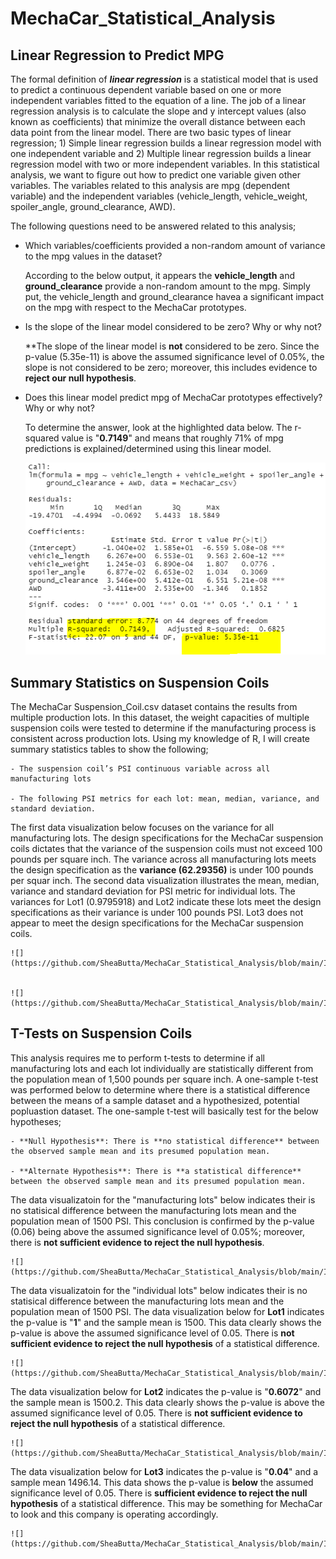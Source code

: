 # MechaCar_Statistical_Analysis

## Linear Regression to Predict MPG
The formal definition of ***linear regression*** is a statistical model that is used to predict a continuous dependent variable based on one or more independent variables fitted to the equation of a line.  The job of a linear regression analysis is to calculate the slope and y intercept values (also known as coefficients) that minimize the overall distance between each data point from the linear model. There are two basic types of linear regression; 1) Simple linear regression builds a linear regression model with one independent variable and 2) Multiple linear regression builds a linear regression model with two or more independent variables.  In this statistical analysis, we want to figure out how to predict one variable given other variables. The variables related to this analysis are mpg (dependent variable) and the independent variables (vehicle_length, vehicle_weight, spoiler_angle, ground_clearance, AWD).

The following questions need to be answered related to this analysis;

  - Which variables/coefficients provided a non-random amount of variance to the mpg values in the dataset?
  
    According to the below output, it appears the **vehicle_length** and **ground_clearance** provide a non-random amount to the mpg.  Simply put, the vehicle_length and       ground_clearance havea a significant impact on the mpg with respect to the MechaCar prototypes.


  - Is the slope of the linear model considered to be zero? Why or why not?
    
    **The slope of the linear model is **not** considered to be zero.  Since the p-value (5.35e-11) is above the assumed significance level of 0.05%, the slope is not considered     to be zero; moreover, this includes evidence to **reject our null hypothesis**.

  - Does this linear model predict mpg of MechaCar prototypes effectively? Why or why not?  
  
    To determine the answer, look at the highlighted data below.  The r-squared value is    "**0.7149**" and means that roughly 71% of mpg predictions is explained/determined    using this linear model.


    ![](https://github.com/SheaButta/MechaCar_Statistical_Analysis/blob/main/Images/LinearRegression.PNG)
  

## Summary Statistics on Suspension Coils

The MechaCar Suspension_Coil.csv dataset contains the results from multiple production lots. In this dataset, the weight capacities of multiple suspension coils were tested to determine if the manufacturing process is consistent across production lots. 
Using my knowledge of R, I will create summary statistics tables to show the following;

	- The suspension coil’s PSI continuous variable across all manufacturing lots

	- The following PSI metrics for each lot: mean, median, variance, and standard deviation.


The first data visualization below focuses on the variance for all manufacturing lots.  The design specifications for the MechaCar suspension coils dictates that the variance of the suspension coils must not exceed 100 pounds per square inch.  The variance across all 
manufacturing lots meets the design specification as the **variance (62.29356)** is under 100 pounds per squar inch.  The second data visualization illustrates the mean, median, variance and standard deviation for PSI metric for individual lots.
The variances for Lot1 (0.9795918) and Lot2 indicate these lots meet the design specifications as their variance is under 100 pounds PSI.  Lot3 does not appear to meet the design specifications for the MechaCar suspension coils.

	
	![](https://github.com/SheaButta/MechaCar_Statistical_Analysis/blob/main/Images/total_summary_df.PNG)


	![](https://github.com/SheaButta/MechaCar_Statistical_Analysis/blob/main/Images/lot_summary_df.PNG)


## T-Tests on Suspension Coils

This analysis requires me to perform t-tests to determine if all manufacturing lots and each lot individually are statistically different from the population mean of 1,500 pounds per square inch.
A one-sample t-test was performed below to determine where there is a statistical difference between the means of a sample dataset and a hypothesized, potential popluastion dataset.  The one-sample
t-test will basically test for the below hypotheses;

	- **Null Hypothesis**: There is **no statistical difference** between the observed sample mean and its presumed population mean.

	- **Alternate Hypothesis**: There is **a statistical difference** between the observed sample mean and its presumed population mean.

The data visualizatoin for the "manufacturing lots" below indicates their is no statisical difference between the manufacturing lots mean and the population mean of 1500 PSI.
This conclusion is confirmed by the p-value (0.06) being above the assumed significance level of 0.05%; moreover, there is **not sufficient evidence to reject the null hypothesis**.


	![](https://github.com/SheaButta/MechaCar_Statistical_Analysis/blob/main/Images/t_test_AllLots.PNG)


The data visualizatoin for the "individual lots" below indicates their is no statisical difference between the manufacturing lots mean and the population mean of 1500 PSI.
The data visualization below for **Lot1** indicates the p-value is "**1**" and the sample mean is 1500.  This data clearly shows the p-value is above the assumed significance level of 0.05.
There is **not sufficient evidence to reject the null hypothesis** of a statistical difference.

	![](https://github.com/SheaButta/MechaCar_Statistical_Analysis/blob/main/Images/t_test_Lot1.PNG)


The data visualization below for **Lot2** indicates the p-value is "**0.6072**" and the sample mean is 1500.2.  This data clearly shows the p-value is above the assumed significance level of 0.05.
There is **not sufficient evidence to reject the null hypothesis** of a statistical difference.

	![](https://github.com/SheaButta/MechaCar_Statistical_Analysis/blob/main/Images/t_test_Lot2.PNG)


The data visualization below for **Lot3** indicates the p-value is "**0.04**" and a sample mean 1496.14.  This data shows the p-value is **below** the assumed significance level of 0.05.
There is **sufficient evidence to reject the null hypothesis** of a statistical difference.  This may be something for MechaCar to look and this company is operating accordingly.

	![](https://github.com/SheaButta/MechaCar_Statistical_Analysis/blob/main/Images/t_test_Lot3.PNG)

